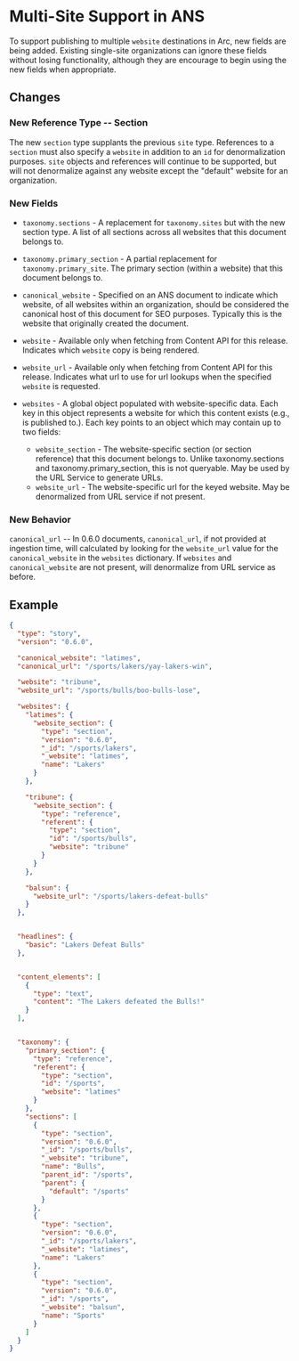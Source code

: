 # Multi-Site Support in ANS

To support publishing to multiple `website` destinations in Arc, new fields are being added. Existing single-site organizations can ignore these fields without losing functionality, although they are encourage to begin using the new fields when appropriate.

## Changes

### New Reference Type -- Section

The new `section` type supplants the previous `site` type. References to a `section` must also specify a `website` in addition to an `id` for denormalization purposes.  `site` objects and references will continue to be supported, but will not denormalize against any website except the "default" website for an organization.

### New Fields

* `taxonomy.sections` - A replacement for `taxonomy.sites` but with the new section type.  A list of all sections across all websites that this document belongs to.

* `taxonomy.primary_section` - A partial replacement for `taxonomy.primary_site`. The primary section (within a website) that this document belongs to.

* `canonical_website` - Specified on an ANS document to indicate which website, of all websites within an organization, should be considered the canonical host of this document for SEO purposes. Typically this is the website that originally created the document.

* `website` - Available only when fetching from Content API for this release. Indicates which `website` copy is being rendered.

* `website_url` - Available only when fetching from Content API for this release. Indicates what url to use for url lookups when the specified `website` is requested.

* `websites` - A global object populated with website-specific data. Each key in this object represents a website for which this content exists (e.g., is published to.). Each key points to an object which may contain up to two fields:
  * `website_section` - The website-specific section (or section reference) that this document belongs to. Unlike taxonomy.sections and taxonomy.primary_section, this is not queryable. May be used by the URL Service to generate URLs.
  * `website_url` - The website-specific url for the keyed website. May be denormalized from URL service if not present.

### New Behavior

`canonical_url` -- In 0.6.0 documents, `canonical_url`, if not provided at ingestion time, will calculated by looking for the `website_url` value for the `canonical_website` in the `websites` dictionary. If `websites` and `canonical_website` are not present, will denormalize from URL service as before.

## Example

```json
{
  "type": "story",
  "version": "0.6.0",

  "canonical_website": "latimes",
  "canonical_url": "/sports/lakers/yay-lakers-win",

  "website": "tribune",
  "website_url": "/sports/bulls/boo-bulls-lose",

  "websites": {
    "latimes": {
      "website_section": {
        "type": "section",
        "version": "0.6.0",
        "_id": "/sports/lakers",
        "_website": "latimes",
        "name": "Lakers"
      }
    },

    "tribune": {
      "website_section": {
        "type": "reference",
        "referent": {
          "type": "section",
          "id": "/sports/bulls",
          "website": "tribune"
        }
      }
    },

    "balsun": {
      "website_url": "/sports/lakers-defeat-bulls"
    }
  },


  "headlines": {
    "basic": "Lakers Defeat Bulls"
  },


  "content_elements": [
    {
      "type": "text",
      "content": "The Lakers defeated the Bulls!"
    }
  ],


  "taxonomy": {
    "primary_section": {
      "type": "reference",
      "referent": {
        "type": "section",
        "id": "/sports",
        "website": "latimes"
      }
    },
    "sections": [
      {
        "type": "section",
        "version": "0.6.0",
        "_id": "/sports/bulls",
        "_website": "tribune",
        "name": "Bulls",
        "parent_id": "/sports",
        "parent": {
          "default": "/sports"
        }
      },
      {
        "type": "section",
        "version": "0.6.0",
        "_id": "/sports/lakers",
        "_website": "latimes",
        "name": "Lakers"
      },
      {
        "type": "section",
        "version": "0.6.0",
        "_id": "/sports",
        "_website": "balsun",
        "name": "Sports"
      }
    ]
  }
}
```
